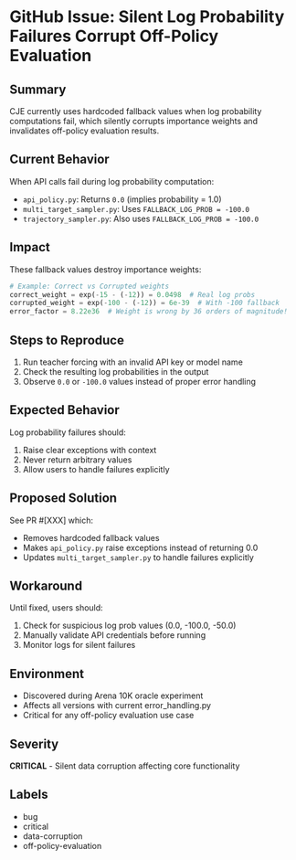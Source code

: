 # GitHub Issue: Silent Log Probability Failures Corrupt Off-Policy Evaluation

## Summary

CJE currently uses hardcoded fallback values when log probability computations fail, which silently corrupts importance weights and invalidates off-policy evaluation results.

## Current Behavior

When API calls fail during log probability computation:
- `api_policy.py`: Returns `0.0` (implies probability = 1.0)
- `multi_target_sampler.py`: Uses `FALLBACK_LOG_PROB = -100.0`
- `trajectory_sampler.py`: Also uses `FALLBACK_LOG_PROB = -100.0`

## Impact

These fallback values destroy importance weights:
```python
# Example: Correct vs Corrupted weights
correct_weight = exp(-15 - (-12)) = 0.0498  # Real log probs
corrupted_weight = exp(-100 - (-12)) = 6e-39  # With -100 fallback
error_factor = 8.22e36  # Weight is wrong by 36 orders of magnitude!
```

## Steps to Reproduce

1. Run teacher forcing with an invalid API key or model name
2. Check the resulting log probabilities in the output
3. Observe `0.0` or `-100.0` values instead of proper error handling

## Expected Behavior

Log probability failures should:
1. Raise clear exceptions with context
2. Never return arbitrary values
3. Allow users to handle failures explicitly

## Proposed Solution

See PR #[XXX] which:
- Removes hardcoded fallback values
- Makes `api_policy.py` raise exceptions instead of returning 0.0
- Updates `multi_target_sampler.py` to handle failures explicitly

## Workaround

Until fixed, users should:
1. Check for suspicious log prob values (0.0, -100.0, -50.0)
2. Manually validate API credentials before running
3. Monitor logs for silent failures

## Environment

- Discovered during Arena 10K oracle experiment
- Affects all versions with current error_handling.py
- Critical for any off-policy evaluation use case

## Severity

**CRITICAL** - Silent data corruption affecting core functionality

## Labels

- bug
- critical
- data-corruption
- off-policy-evaluation